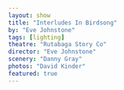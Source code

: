 ```yaml
---
layout: show
title: "Interludes In Birdsong"
by: "Eve Johnstone"
tags: [lighting]
theatre: "Rutabaga Story Co"
director: "Eve Johnstone"
scenery: "Danny Gray"
photos: "David Kinder"
featured: true
---
```

